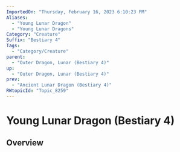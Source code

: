 ```yaml
---
ImportedOn: "Thursday, February 16, 2023 6:10:23 PM"
Aliases:
  - "Young Lunar Dragon"
  - "Young Lunar Dragons"
Category: "Creature"
Suffix: "Bestiary 4"
Tags:
  - "Category/Creature"
parent:
  - "Outer Dragon, Lunar (Bestiary 4)"
up:
  - "Outer Dragon, Lunar (Bestiary 4)"
prev:
  - "Ancient Lunar Dragon (Bestiary 4)"
RWtopicId: "Topic_8259"
---
```

# Young Lunar Dragon (Bestiary 4)
## Overview
